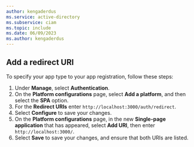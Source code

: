 ```yaml
---
author: kengaderdus
ms.service: active-directory
ms.subservice: ciam
ms.topic: include
ms.date: 06/09/2023
ms.author: kengaderdus
---
```


## Add a redirect URI

To specify your app type to your app registration, follow these steps:

1. Under **Manage**, select **Authentication**.
1. On the **Platform configurations** page, select **Add a platform**, and then select the **SPA** option.
1. For the **Redirect URIs** enter `http://localhost:3000/auth/redirect`.
1. Select **Configure** to save your changes.
1. On the **Platform configurations** page, in the new **Single-page application** that has appeared, select **Add URI**, then enter `http://localhost:3000/`.
1. Select **Save** to save your changes, and ensure that both URIs are listed.
